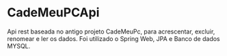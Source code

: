 # CadeMeuPCApi
Api rest baseada no antigo projeto CadeMeuPc, para acrescentar, excluir, renomear e ler os dados. Foi utilizado o Spring Web, JPA e Banco de dados MYSQL.
